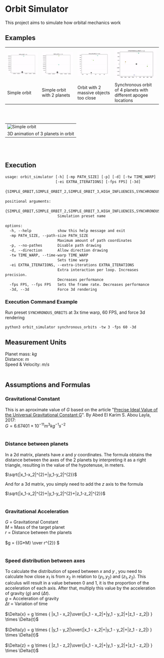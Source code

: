 
# Orbit Simulator
This project aims to simulate how orbital mechanics work

## Examples
<table cellspacing="0" cellpadding="0">
  <tr>
    <td><img src="./readme_files/simple_orbit.gif" alt="Simple orbit" /></td>
    <td><img src="./readme_files/simple_orbit_2.gif" alt="Simple orbit with 2 planets"/></td>
    <td><img src="./readme_files/too_close.gif" alt="Orbit with 2 massive objects too close"/></td>
    <td><img src="./readme_files/sync.gif" alt="Synchronous orbit of 4 planets"/></td>
  </tr>
  <tr>
    <td>Simple orbit</td>
    <td>Simple orbit with 2 planets</td>
    <td>Orbit with 2 massive objects too close</td>
    <td>Synchronous orbit of 4 planets with different apogee locations</td>
  </tr>
  
</table><br><br>
<table cellspacing="0" cellpadding="0">
  <tr>
    <td ><img src="./readme_files/3d.gif" alt="Simple orbit" /></td>
  </tr>
  <tr>
    <td>3D animation of 3 planets in orbit</td>
  </tr>
</table><br><br>

## Execution
```
usage: orbit_simulator [-h] [-mp PATH_SIZE] [-p] [-d] [-tw TIME_WARP]
                       [-ei EXTRA_ITERATIONS] [-fps FPS] [-3d]
                       {SIMPLE_ORBIT,SIMPLE_ORBIT_2,SIMPLE_ORBIT_3,HIGH_INFLUENCES,SYNCHRONOUS_ORBITS,SOLAR_SYSTEM}

positional arguments:
  {SIMPLE_ORBIT,SIMPLE_ORBIT_2,SIMPLE_ORBIT_3,HIGH_INFLUENCES,SYNCHRONOUS_ORBITS,SOLAR_SYSTEM}
                        Simulation preset name

options:
  -h, --help            show this help message and exit
  -mp PATH_SIZE, --path-size PATH_SIZE
                        Maximum amount of path coordinates
  -p, --no-pathes       Disable path drawing
  -d, --direction       Allow direction drawing
  -tw TIME_WARP, --time-warp TIME_WARP
                        Sets time warp
  -ei EXTRA_ITERATIONS, --extra-iterations EXTRA_ITERATIONS
                        Extra interaction per loop. Increases precision.
                        Decreases performance
  -fps FPS, --fps FPS   Sets the frame rate. Decreases performance
  -3d, --3d             Force 3d rendering

```
### Execution Command Example
Run preset ```SYNCHRONOUS_ORBITS``` at 3x time warp, 60 FPS, and force 3d rendering
```
python3 orbit_simulator synchronous_orbits -tw 3 -fps 60 -3d
```

## Measurement Units
Planet mass: $kg$<br>
Distance: $m$<br>
Speed & Velocity: $m/s$<br><br>

## Assumptions and Formulas

### Gravitational Constant
This is an aproximate value of $G$ based on the article "[Precise Ideal Value of the Universal Gravitational Constant G](https://www.scirp.org/journal/paperinformation.aspx?paperid=74770)". By Abed El Karim S. Abou Layla, 2017:<br>
$G= 6.67401 \times 10^{−11} m^3 kg^{−1} s^{−2}$<br><br>

### Distance between planets
In a 2d matrix, planets have $x$ and $y$ coordinates. The formula obtains the distance between the axes of the 2 planets by interpreting it as a right triangle, resulting in the value of the hypotenuse, in meters.

$\sqrt{|x_1-x_2|^{2}+|y_1-y_2|^{2}}$<br>

And for a 3d matrix, you simply need to add the $z$ axis to the formula

$\sqrt{|x_1-x_2|^{2}+|y_1-y_2|^{2}+|z_1-z_2|^{2}}$<br><br>

### Gravitational Acceleration
$G$ = Gravitational Constant<br>
$M$ = Mass of the target planet<br>
$r$ = Distance between the planets<br><br>
$g = {{G*M} \over r^{2}} $<br><br>

### Speed distribution between axes
To calculate the distribution of speed between $x$ and $y$ , you need to calculate how close $x_1$ is from $x_2$ in relation to $(y_1, y_2)$ and $(z_1, z_2)$. This calculus will result in a value between $0$ and $1$, it is the proportion of the acceleration of each axis. After that, multiply this value by the acceleration of gravity $(g)$ and $(\Delta{t})$.<br>
$g$ = Acceleration of gravity<br>
$\Delta{t}$ = Variation of time<br><br>
$\Delta{x} = g \times { |x_1 - x_2|\over{|x_1 - x_2|+|y_1 - y_2|+|z_1 - z_2|} } \times \Delta{t}$ <br><br>
$\Delta{y} = g \times { |y_1 - y_2|\over{|x_1 - x_2|+|y_1 - y_2|+|z_1 - z_2|} } \times \Delta{t}$ <br><br>
$\Delta{z} = g \times { |z_1 - z_2|\over{|x_1 - x_2|+|y_1 - y_2|+|z_1 - z_2|} } \times \Delta{t}$ <br>

